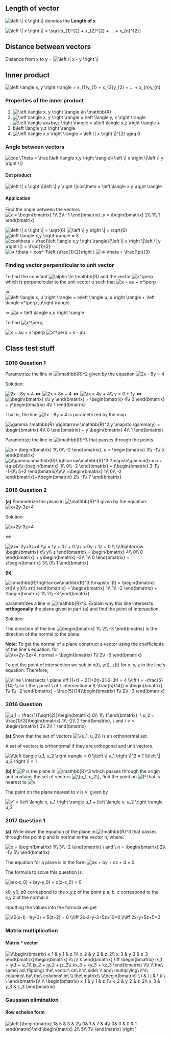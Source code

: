 ## Length of vector

<img src="https://latex.codecogs.com/png.latex?\left&space;\|&space;x&space;\right&space;\|" title="\left \| x \right \|" /> denotes the **Length of x**

<img src="https://latex.codecogs.com/png.latex?\left&space;\|&space;x&space;\right&space;\|&space;=&space;\sqrt{x_{1}^{2}&space;&plus;&space;x_{2}^{2}&space;&plus;&space;...&space;&plus;&space;x_{n}^{2}}" title="\left \| x \right \| = \sqrt{x_{1}^{2} + x_{2}^{2} + ... + x_{n}^{2}}" />

## Distance between vectors

Distance from x to y = <img src="https://latex.codecogs.com/png.latex?\left&space;\|&space;x&space;-&space;y&space;\right&space;\|" title="\left \| x - y \right \|" />

## Inner product

<img src="https://latex.codecogs.com/png.latex?\left&space;\langle&space;x,&space;y&space;\right&space;\rangle&space;=&space;x_{1}y_{1}&space;&plus;&space;x_{2}y_{2}&space;&plus;&space;...&space;&plus;&space;x_{n}y_{n}" title="\left \langle x, y \right \rangle = x_{1}y_{1} + x_{2}y_{2} + ... + x_{n}y_{n}" />

### Properties of the inner product
1. <img src="https://latex.codecogs.com/png.latex?\left&space;\langle&space;x,&space;y&space;\right&space;\rangle&space;\in&space;\mathbb{R}" title="\left \langle x, y \right \rangle \in \mathbb{R}" />
2. <img src="https://latex.codecogs.com/png.latex?\left&space;\langle&space;x,&space;y&space;\right&space;\rangle&space;=&space;\left&space;\langle&space;y,&space;x&space;\right&space;\rangle" title="\left \langle x, y \right \rangle = \left \langle y, x \right \rangle" />
3. <img src="https://latex.codecogs.com/png.latex?\left&space;\langle&space;ax&plus;by,z&space;\right&space;\rangle&space;=&space;a\left&space;\langle&space;x,z&space;\right&space;\rangle&space;&plus;&space;b\left&space;\langle&space;y,z&space;\right&space;\rangle" title="\left \langle ax+by,z \right \rangle = a\left \langle x,z \right \rangle + b\left \langle y,z \right \rangle" />
4. <img src="https://latex.codecogs.com/png.latex?\left&space;\langle&space;x,x&space;\right&space;\rangle&space;=&space;\left&space;\|&space;x&space;\right&space;\|^{2}&space;\geq&space;0" title="\left \langle x,x \right \rangle = \left \| x \right \|^{2} \geq 0" />

### Angle between vectors

<img src="https://latex.codecogs.com/png.latex?cos&space;\theta&space;=&space;\frac{\left&space;\langle&space;x,y&space;\right&space;\rangle}{\left&space;\|&space;x&space;\right&space;\|\left&space;\|&space;y&space;\right&space;\|}" title="cos \Theta = \frac{\left \langle x,y \right \rangle}{\left \| x \right \|\left \| y \right \|}" />

#### Dot product

<img src="https://latex.codecogs.com/png.latex?\left&space;\|&space;x&space;\right&space;\|\left&space;\|&space;y&space;\right&space;\|cos\theta&space;=&space;\left&space;\langle&space;x,y&space;\right&space;\rangle" title="\left \| x \right \|\left \| y \right \|cos\theta = \left \langle x,y \right \rangle" />

#### Application

Find the angle between the vectors
<img src="https://latex.codecogs.com/png.latex?x&space;=&space;\begin{bmatrix}&space;1\\&space;2\\&space;-1&space;\end{bmatrix}&space;,y&space;=&space;\begin{bmatrix}&space;2\\&space;1\\&space;1&space;\end{bmatrix}" title="x = \begin{bmatrix} 1\\ 2\\ -1 \end{bmatrix} ,y = \begin{bmatrix} 2\\ 1\\ 1 \end{bmatrix}" />

<img src="https://latex.codecogs.com/png.latex?\left&space;\|&space;x&space;\right&space;\|&space;=&space;\sqrt{6}" title="\left \| x \right \| = \sqrt{6}" />
<img src="https://latex.codecogs.com/png.latex?\left&space;\|&space;y&space;\right&space;\|&space;=&space;\sqrt{6}" title="\left \| y \right \| = \sqrt{6}" />
<img src="https://latex.codecogs.com/png.latex?\left&space;\langle&space;x,y&space;\right&space;\rangle&space;=&space;3" title="\left \langle x,y \right \rangle = 3" />


<img src="https://latex.codecogs.com/png.latex?cos\theta&space;=&space;\frac{\left&space;\langle&space;x,y&space;\right&space;\rangle}{\left&space;\|&space;x&space;\right&space;\|\left&space;\|&space;y&space;\right&space;\|}&space;=&space;\frac{1}{2}" title="cos\theta = \frac{\left \langle x,y \right \rangle}{\left \| x \right \|\left \| y \right \|} = \frac{1}{2}" />
<img src="https://latex.codecogs.com/png.latex?=>&space;\theta&space;=&space;cos^-1\left&space;(\frac{1}{2}\right&space;)" title="=> \theta = cos^-1\left (\frac{1}{2}\right )" />
<img src="https://latex.codecogs.com/png.latex?=>&space;\theta&space;=&space;\frac{\pi}{3}" title="=> \theta = \frac{\pi}{3}" />

### Finding vector perpendicular to unit vector

To find the constant <img src="https://latex.codecogs.com/png.latex?\alpha&space;\in&space;\mathbb{R}" title="\alpha \in \mathbb{R}" /> and the vector <img src="https://latex.codecogs.com/png.latex?x^\perp" title="x^\perp" /> which is perpendicular to the unit vector u such that <img src="https://latex.codecogs.com/png.latex?x&space;=&space;au&space;&plus;&space;x^\perp" title="x = au + x^\perp" />

=> <img src="https://latex.codecogs.com/png.latex?\left&space;\langle&space;x,&space;u&space;\right&space;\rangle&space;=&space;a\left&space;\langle&space;u,&space;u&space;\right&space;\rangle&space;&plus;&space;\left&space;\langle&space;x^\perp&space;,u\right&space;\rangle" title="\left \langle x, u \right \rangle = a\left \langle u, u \right \rangle + \left \langle x^\perp ,u\right \rangle" />

=> <img src="https://latex.codecogs.com/png.latex?a&space;=&space;\left&space;\langle&space;x,u&space;\right&space;\rangle" title="a = \left \langle x,u \right \rangle" />

To find <img src="https://latex.codecogs.com/png.latex?x^\perp" title="x^\perp" />, 

<img src="https://latex.codecogs.com/png.latex?x&space;=&space;au&space;&plus;&space;x^\perp" title="x = au + x^\perp" />
<img src="https://latex.codecogs.com/png.latex?x^\perp&space;=&space;x&space;-&space;au" title="x^\perp = x - au" />

## Class test stuff

### 2016 Question 1
Parametrize the line in <img src="https://latex.codecogs.com/png.latex?\mathbb{R}^2" title="\mathbb{R}^2" /> given by the equation <img src="https://latex.codecogs.com/png.latex?2x&space;-&space;8y&space;=&space;4" title="2x - 8y = 4" />

Solution:

<img src="https://latex.codecogs.com/png.latex?2x&space;-&space;8y&space;=&space;4" title="2x - 8y = 4" />
<=>
<img src="https://latex.codecogs.com/png.latex?&space;2x&space;=&space;8y&space;&plus;&space;4" title="2x = 8y + 4" />
<=>
<img src="https://latex.codecogs.com/png.latex?\\x&space;=&space;4y&space;&plus;&space;4\\&space;y&space;=&space;0&space;&plus;&space;1y" title="\\x = 4y + 4\\ y = 0 + 1y" />
<=>
<img src="https://latex.codecogs.com/png.latex?\begin{bmatrix}&space;x\\&space;y&space;\end{bmatrix}&space;=&space;\begin{bmatrix}&space;4\\&space;0&space;\end{bmatrix}&space;&plus;&space;y\begin{bmatrix}&space;4\\&space;1&space;\end{bmatrix}" title="\begin{bmatrix} x\\ y \end{bmatrix} = \begin{bmatrix} 4\\ 0 \end{bmatrix} + y\begin{bmatrix} 4\\ 1 \end{bmatrix}" />

That is, the line <img src="https://latex.codecogs.com/png.latex?2x&space;-&space;8y&space;=&space;4" title="2x - 8y = 4" /> is parametrized by the map

<img src="https://latex.codecogs.com/png.latex?\gamma&space;:\mathbb{R}&space;\rightarrow&space;\mathbb{R}^2:y&space;\mapsto&space;\gamma(y)&space;=&space;\begin{bmatrix}&space;4\\&space;0&space;\end{bmatrix}&space;&plus;&space;y&space;\begin{bmatrix}&space;4\\&space;1&space;\end{bmatrix}" title="\gamma :\mathbb{R} \rightarrow \mathbb{R}^2:y \mapsto \gamma(y) = \begin{bmatrix} 4\\ 0 \end{bmatrix} + y \begin{bmatrix} 4\\ 1 \end{bmatrix}" />


Parametrize the line in <img src="https://latex.codecogs.com/png.latex?\mathbb{R}^3" title="\mathbb{R}^3" /> that passes through the points

<img src="https://latex.codecogs.com/png.latex?p&space;=&space;\begin{bmatrix}&space;1\\&space;0\\&space;-2&space;\end{bmatrix},&space;q&space;=&space;\begin{bmatrix}&space;3\\&space;-1\\&space;5&space;\end{bmatrix}" title="p = \begin{bmatrix} 1\\ 0\\ -2 \end{bmatrix}, q = \begin{bmatrix} 3\\ -1\\ 5 \end{bmatrix}" />

<img src="https://latex.codecogs.com/png.latex?\\\gamma:\mathbb{R}\rightarrow\mathbb{R}^3:t\mapsto\gamma(t)&space;=&space;p&space;&plus;&space;t(q-p)\\\\=\begin{bmatrix}&space;1\\&space;0\\&space;-2&space;\end{bmatrix}&space;&plus;&space;t\begin{bmatrix}&space;3-1\\&space;-1-0\\&space;5&plus;2&space;\end{bmatrix}\\\\\\&space;=\begin{bmatrix}&space;1\\&space;0\\&space;-2&space;\end{bmatrix}&plus;t\begin{bmatrix}&space;2\\&space;-1\\&space;7&space;\end{bmatrix}" title="\\\gamma:\mathbb{R}\rightarrow\mathbb{R}^3:t\mapsto\gamma(t) = p + t(q-p)\\\\=\begin{bmatrix} 1\\ 0\\ -2 \end{bmatrix} + t\begin{bmatrix} 3-1\\ -1-0\\ 5+2 \end{bmatrix}\\\\\\ =\begin{bmatrix} 1\\ 0\\ -2 \end{bmatrix}+t\begin{bmatrix} 2\\ -1\\ 7 \end{bmatrix}" />


### 2016 Question 2

**(a)**
Parametrize the plane in <img src="https://latex.codecogs.com/png.latex?\mathbb{R}^3" title="\mathbb{R}^3" /> given by the equation: <img src="https://latex.codecogs.com/png.latex?x&plus;2y-3z=4" title="x+2y-3z=4" />

Solution:

<img src="https://latex.codecogs.com/png.latex?x&plus;2y-3z=4" title="x+2y-3z=4" />

<=>

<img src="https://latex.codecogs.com/png.latex?\\x=-2y&plus;3z&plus;4&space;\\y&space;=&space;1y&space;&plus;&space;0z&space;&plus;&space;0&space;\\z&space;=&space;0y&space;&plus;&space;1z&space;&plus;&space;0&space;\\&space;\\\Rightarrow&space;\begin{bmatrix}&space;x\\&space;y\\&space;z&space;\end{bmatrix}&space;=&space;\begin{bmatrix}&space;4\\&space;0\\&space;0&space;\end{bmatrix}&space;&plus;&space;y\begin{bmatrix}&space;-2\\&space;1\\&space;0&space;\end{bmatrix}&space;&plus;&space;z\begin{bmatrix}&space;3\\&space;0\\&space;1&space;\end{bmatrix}" title="\\x=-2y+3z+4 \\y = 1y + 0z + 0 \\z = 0y + 1z + 0 \\ \\\Rightarrow \begin{bmatrix} x\\ y\\ z \end{bmatrix} = \begin{bmatrix} 4\\ 0\\ 0 \end{bmatrix} + y\begin{bmatrix} -2\\ 1\\ 0 \end{bmatrix} + z\begin{bmatrix} 3\\ 0\\ 1 \end{bmatrix}" />

**(b)**

<img src="https://latex.codecogs.com/png.latex?l:\mathbb{R}\rightarrow\mathbb{R}^3:t\mapsto&space;l(t)&space;=&space;\begin{bmatrix}&space;x(t)\\&space;y(t)\\&space;z(t)&space;\end{bmatrix}&space;=&space;\begin{bmatrix}&space;1\\&space;1\\&space;-2&space;\end{bmatrix}&space;&plus;&space;t\begin{bmatrix}&space;1\\&space;2\\&space;-3&space;\end{bmatrix}" title="l:\mathbb{R}\rightarrow\mathbb{R}^3:t\mapsto l(t) = \begin{bmatrix} x(t)\\ y(t)\\ z(t) \end{bmatrix} = \begin{bmatrix} 1\\ 1\\ -2 \end{bmatrix} + t\begin{bmatrix} 1\\ 2\\ -3 \end{bmatrix}" />

parametrizes a line in <img src="https://latex.codecogs.com/png.latex?\mathbb{R}^3" title="\mathbb{R}^3" />. Explain why this line intersects **orthogonally** the plane given in part (a) and find the point of intersection.

Solution:

The direction of the line <img src="https://latex.codecogs.com/png.latex?\begin{bmatrix}&space;1\\&space;2\\&space;-3&space;\end{bmatrix}" title="\begin{bmatrix} 1\\ 2\\ -3 \end{bmatrix}" /> is the direction of the normal to the plane.

**Note**: To get the normal of a plane construct a vector using the coefficients of the line's equation. for <img src="https://latex.codecogs.com/png.latex?\\x&plus;2y-3z=4,&space;normal&space;=&space;\begin{bmatrix}&space;1\\&space;2\\&space;-3&space;\end{bmatrix}" title="\\x+2y-3z=4, normal = \begin{bmatrix} 1\\ 2\\ -3 \end{bmatrix}" />

To get the point of intersection we sub in x(t), y(t), z(t) for x, y, z in the line's equation. Therefore;

<img src="https://latex.codecogs.com/png.latex?\\line&space;\&space;intersects&space;\&space;plane&space;\iff&space;(1&plus;t)&space;&plus;&space;2(1&plus;2t)-3(-2-3t)&space;=&space;4&space;\\\iff&space;t&space;=&space;-\frac{5}{14}&space;\\&space;so&space;\&space;the&space;\&space;point&space;\&space;of&space;\&space;intersection&space;=&space;l(-\frac{5}{14})&space;=&space;\begin{bmatrix}&space;1\\&space;1\\&space;-2&space;\end{bmatrix}&space;-&space;\frac{5}{14}\begin{bmatrix}&space;1\\&space;2\\&space;-3&space;\end{bmatrix}" title="\\line \ intersects \ plane \iff (1+t) + 2(1+2t)-3(-2-3t) = 4 \\\iff t = -\frac{5}{14} \\ so \ the \ point \ of \ intersection = l(-\frac{5}{14}) = \begin{bmatrix} 1\\ 1\\ -2 \end{bmatrix} - \frac{5}{14}\begin{bmatrix} 1\\ 2\\ -3 \end{bmatrix}" />


### 2016 Question 

<img src="https://latex.codecogs.com/png.latex?u_1&space;=&space;\frac{1}{\sqrt{2}}\begin{bmatrix}&space;0\\&space;1\\&space;1&space;\end{bmatrix},&space;\&space;u_2&space;=&space;\frac{1}{3}\begin{bmatrix}&space;1\\&space;-2\\&space;2&space;\end{bmatrix},&space;\&space;and&space;\&space;v&space;=&space;\begin{bmatrix}&space;3\\&space;2\\&space;1&space;\end{bmatrix}" title="u_1 = \frac{1}{\sqrt{2}}\begin{bmatrix} 0\\ 1\\ 1 \end{bmatrix}, \ u_2 = \frac{1}{3}\begin{bmatrix} 1\\ -2\\ 2 \end{bmatrix}, \ and \ v = \begin{bmatrix} 3\\ 2\\ 1 \end{bmatrix}" />

**(a)** Show that the set of vectors <img src="https://latex.codecogs.com/png.latex?\{u_1,&space;u_2\}" title="\{u_1, u_2\}" /> is an orthonormal set.

A set of vectors is orthonormal if they are orthogonal and unit vectors.

<img src="https://latex.codecogs.com/png.latex?\\\left&space;\langle&space;u_1,&space;u_2&space;\right&space;\rangle&space;=&space;0&space;\\\left&space;\|&space;u_1&space;\right&space;\|^2&space;=&space;1&space;\\\left&space;\|&space;u_2&space;\right&space;\|&space;=&space;1" title="\\\left \langle u_1, u_2 \right \rangle = 0 \\\left \| u_1 \right \|^2 = 1 \\\left \| u_2 \right \| = 1" />

**(b)**
If <img src="https://latex.codecogs.com/png.latex?P" title="P" /> is the plane in <img src="https://latex.codecogs.com/png.latex?\mathbb{R}^3" title="\mathbb{R}^3" /> which passes through the origin and contains the set of vectors <img src="https://latex.codecogs.com/png.latex?\{u_1,&space;u_2\}" title="\{u_1, u_2\}" />, find the point on <img src="https://latex.codecogs.com/png.latex?P" title="P" /> that is nearest to <img src="https://latex.codecogs.com/png.latex?v" title="v" />

The point on the plane nearest to v is v' given by

<img src="https://latex.codecogs.com/png.latex?v'&space;=&space;\left&space;\langle&space;v,&space;u_1&space;\right&space;\rangle&space;u_1&space;&plus;&space;\left&space;\langle&space;v,&space;u_2&space;\right&space;\rangle&space;u_2" title="v' = \left \langle v, u_1 \right \rangle u_1 + \left \langle v, u_2 \right \rangle u_2" />

### 2017 Question 1

**(a)** Write down the equation of the plane in <img src="https://latex.codecogs.com/png.latex?\mathbb{R}^3" title="\mathbb{R}^3" /> that passes through the point p and is normal to the vector n, where:

<img src="https://latex.codecogs.com/png.latex?p&space;=&space;\begin{bmatrix}&space;1\\&space;3\\&space;-2&space;\end{bmatrix}&space;\&space;and&space;\&space;n&space;=&space;\begin{bmatrix}&space;2\\&space;-1\\&space;5\\&space;\end{bmatrix}" title="p = \begin{bmatrix} 1\\ 3\\ -2 \end{bmatrix} \ and \ n = \begin{bmatrix} 2\\ -1\\ 5\\ \end{bmatrix}" />

The equation for a plane is in the form <img src="https://latex.codecogs.com/png.latex?ax&space;&plus;&space;by&space;&plus;&space;cz&space;&plus;&space;d&space;=&space;0" title="ax + by + cz + d = 0" />

The formula to solve this question is:

<img src="https://latex.codecogs.com/png.latex?a(x-x_0)&space;&plus;&space;b(y-y_0)&space;&plus;&space;c(z-z_0)&space;=&space;0" title="a(x-x_0) + b(y-y_0) + c(z-z_0) = 0" />

x0, y0, z0 correspond to the x,y,z of the point p
a, b, c correspond to the x,y,z of the normal n

Inputting the values into the formula we get

<img src="https://latex.codecogs.com/png.latex?\\2(x-1)&space;-1(y-3)&space;&plus;&space;5(z&plus;2)&space;=&space;0&space;\\\iff&space;2x-2-y-3&plus;5z&plus;10=0&space;\\\iff&space;2x-y&plus;5z&plus;5=0" title="\\2(x-1) -1(y-3) + 5(z+2) = 0 \\\iff 2x-2-y-3+5z+10=0 \\\iff 2x-y+5z+5=0" />


### Matrix multiplication

#### Matrix * vector

<img src="https://latex.codecogs.com/png.latex?\\\begin{bmatrix}&space;x_1&space;&&space;y_1&space;&&space;z_1\\&space;x_2&space;&&space;y_2&space;&&space;z_2\\&space;x_3&space;&&space;y_3&space;&&space;z_3&space;\end{bmatrix}\begin{bmatrix}&space;i\\&space;j\\&space;k&space;\end{bmatrix}&space;\iff&space;\begin{bmatrix}&space;ix_1&space;&plus;&space;iy_1&space;&plus;&space;iz_1\\&space;jx_2&space;&plus;&space;jy_2&space;&plus;&space;jz_2\\&space;kx_3&space;&plus;&space;ky_3&space;&plus;&space;kz_3&space;\end{bmatrix}&space;\\\\&space;\\&space;the\&space;same\&space;as\&space;flipping\&space;the\&space;vector\&space;on\&space;it's\&space;side\&space;\\&space;and\&space;multiplying\&space;it's\&space;columns\&space;by\&space;the\&space;columns\&space;in\&space;\\&space;the\&space;matrix\\&space;\\\begin{bmatrix}&space;\&space;i&space;&&space;\&space;j&space;&&space;\&space;k&space;\&space;\&space;\end{bmatrix}\\&space;\\&space;\begin{bmatrix}&space;x_1&space;&&space;y_1&space;&&space;z_1\\&space;x_2&space;&&space;y_2&space;&&space;z_2\\&space;x_3&space;&&space;y_3&space;&&space;z_3&space;\end{bmatrix}" title="\\\begin{bmatrix} x_1 & y_1 & z_1\\ x_2 & y_2 & z_2\\ x_3 & y_3 & z_3 \end{bmatrix}\begin{bmatrix} i\\ j\\ k \end{bmatrix} \iff \begin{bmatrix} ix_1 + iy_1 + iz_1\\ jx_2 + jy_2 + jz_2\\ kx_3 + ky_3 + kz_3 \end{bmatrix} \\\\ \\ the\ same\ as\ flipping\ the\ vector\ on\ it's\ side\ \\ and\ multiplying\ it's\ columns\ by\ the\ columns\ in\ \\ the\ matrix\\ \\\begin{bmatrix} \ i & \ j & \ k \ \ \end{bmatrix}\\ \\ \begin{bmatrix} x_1 & y_1 & z_1\\ x_2 & y_2 & z_2\\ x_3 & y_3 & z_3 \end{bmatrix}" />

### Gaussian elimination

#### Row echelon form

<img src="https://latex.codecogs.com/png.latex?\left&space;[\begin{matrix}&space;1&&space;5&space;&&space;3&space;&&space;2\\&space;0&&space;1&space;&&space;7&space;&&space;4\\&space;0&&space;0&space;&&space;0&space;&&space;1&space;\end{matrix}\mid&space;\begin{matrix}&space;2\\&space;5\\&space;7\\&space;\end{matrix}&space;\right&space;]" title="\left [\begin{matrix} 1& 5 & 3 & 2\\ 0& 1 & 7 & 4\\ 0& 0 & 0 & 1 \end{matrix}\mid \begin{matrix} 2\\ 5\\ 7\\ \end{matrix} \right ]" />

